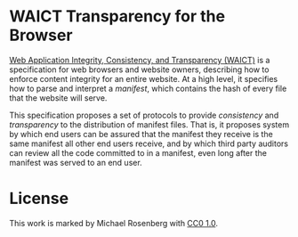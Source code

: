 # WAICT Transparency for the Browser

[Web Application Integrity, Consistency, and Transparency (WAICT)](https://docs.google.com/document/d/16-cvBkWYrKlZHXkWRFvKGEifdcMthUfv-LxIbg6bx2o/edit?tab=t.0#heading=h.hqduv7qhbp3k) is a specification for web browsers and website owners, describing how to enforce content integrity for an entire website. At a high level, it specifies how to parse and interpret a _manifest_, which contains the hash of every file that the website will serve.

This specification proposes a set of protocols to provide _consistency_ and _transparency_ to the distribution of manifest files. That is, it proposes system by which end users can be assured that the manifest they receive is the same manifest all other end users receive, and by which third party auditors can review all the code committed to in a manifest, even long after the manifest was served to an end user.

# License

This work is marked by Michael Rosenberg with [CC0 1.0](https://creativecommons.org/publicdomain/zero/1.0/).
